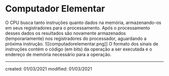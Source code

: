 # Computador Elementar
O CPU busca tanto instruções quanto dados na memória, armazenando-os em seus registradores para o processamento. Após o processamento desses dados os resultados são novamente armazenados (temporariamente) nos registradores do processador, aguardando a próxima instrução.
![[computadorelementar.png]]
O formato dos sinais de instruções contém o código (em bits) da operação a ser executada e o endereço de memória necessário para a operação.

---

created: 01/03/2021
modified: 01/03/2021